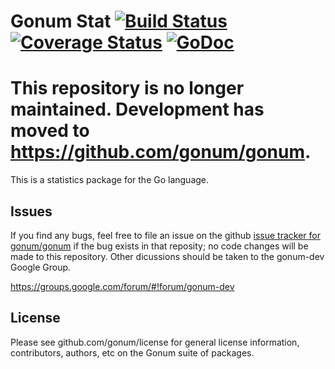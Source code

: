 # Gonum Stat  [![Build Status](https://travis-ci.org/gonum/stat.svg?branch=master)](https://travis-ci.org/gonum/stat)  [![Coverage Status](https://coveralls.io/repos/gonum/stat/badge.svg?branch=master&service=github)](https://coveralls.io/github/gonum/stat?branch=master) [![GoDoc](https://godoc.org/github.com/gonum/stat?status.svg)](https://godoc.org/github.com/gonum/stat)

# This repository is no longer maintained. Development has moved to https://github.com/gonum/gonum.

This is a statistics package for the Go language.

## Issues

If you find any bugs, feel free to file an issue on the github [issue tracker for gonum/gonum](https://github.com/gonum/gonum/issues) if the bug exists in that reposity; no code changes will be made to this repository. Other dicussions should be taken to the gonum-dev Google Group.

https://groups.google.com/forum/#!forum/gonum-dev

## License

Please see github.com/gonum/license for general license information, contributors, authors, etc on the Gonum suite of packages.
